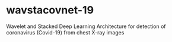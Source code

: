 # wavstacovnet-19
Wavelet and Stacked Deep Learning Architecture for detection of coronavirus (Covid-19) from chest X-ray images
